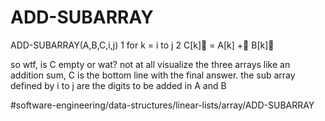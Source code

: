 # ADD-SUBARRAY
ADD-SUBARRAY(A,B,C,i,j)
1 for k = i to j 
2    C[k] = A[k] + B[k]

so wtf, is C empty or wat?  not at all visualize the three arrays like an addition sum, C is the bottom line with the final answer.  the sub array defined by i to j are the digits to be added in A and B

#software-engineering/data-structures/linear-lists/array/ADD-SUBARRAY
